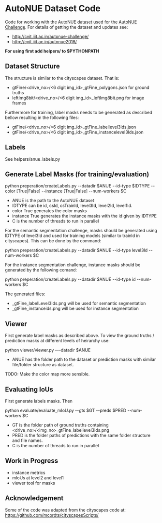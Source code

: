 # AutoNUE Dataset Code

Code for working with the AutoNUE dataset used for the [AutoNUE Challenge](http://cvit.iiit.ac.in/autonue-challenge/). For details of getting the dataset and updates see:

- http://cvit.iiit.ac.in/autonue-challenge/ 
- http://cvit.iiit.ac.in/autonue2018/

**For using first add helpers/ to $PYTHONPATH**

## Dataset Structure

The structure is similar to the cityscapes dataset. That is:
- gtFine/<drive_no>/<6 digit img_id>_gtFine_polygons.json for ground truths
- leftImg8bit/<drive_no>/<6 digit img_id>_leftImg8bit.png for image frames

Furthermore for training, label masks needs to be generated as described bellow resulting in the following files:
- gtFine/<drive_no>/<6 digit img_id>_gtFine_labellevel3Ids.json
- gtFine/<drive_no>/<6 digit img_id>_gtFine_instancelevel3Ids.json

## Labels

See helpers/anue_labels.py

## Generate Label Masks (for training/evaluation)

python preperation/createLabels.py --datadir $ANUE --id-type $IDTYPE --color [True|False] --instance [True|False] --num-workers $C

- ANUE is the path to the AutoNUE dataset
- IDTYPE can be id, csId, csTrainId, level3Id, level2Id, level1Id. 
- color True  generates the color masks
- instance True generates the instance masks with the id given by IDTYPE
- C is the number of threads to run in parallel

For the semantic segmentation challenge, masks should be generated using IDTYPE of level3Id and used for training models (similar to trainId in cityscapes). This can be done by the command:

python preperation/createLabels.py --datadir $ANUE --id-type level3Id --num-workers $C

For the instance segmentation challenge, instance masks should be generated by the following comand:

python preperation/createLabels.py --datadir $ANUE --id-type id --num-workers $C

The generated files:

- _gtFine_labelLevel3Ids.png will be used for semantic segmentation
- _gtFine_instanceids.png will be used for instance segmentation

## Viewer

First generate label masks as described above. To view the ground truths / prediction masks at different levels of heirarchy use:

python viewer/viewer.py ---datadir $ANUE

- ANUE has the folder path to the dataset or prediction masks with similar file/folder structure as dataset.

TODO: Make the color map more sensible.


## Evaluating IoUs

First generate labels masks. Then

python evaluate/evaluate_mIoU.py --gts $GT  --preds $PRED  --num-workers $C

- GT is the folder path of ground truths containing <drive_no>/<img_no>_gtFine_labellevel3Ids.png 
- PRED is the folder paths of predictions with the same folder structure and file names.
- C is the number of threads to run in parallel

## Work in Progress

- instance metrics
- mIoUs at level2 and level1
- viewer tool for masks

## Acknowledgement

Some of the code was adapted from the cityscapes code at: https://github.com/mcordts/cityscapesScripts/ 

